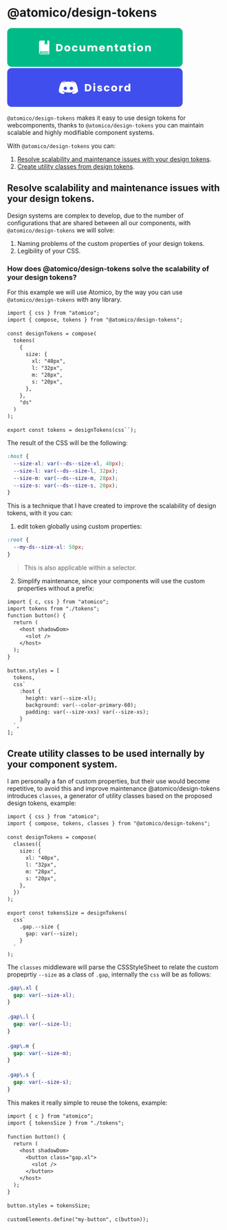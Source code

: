 # @atomico/design-tokens

[![doc](https://raw.githubusercontent.com/atomicojs/atomico/brand/link-to-doc.svg)](https://atomico.gitbook.io/doc/atomico/atomico-design-tokens) [![Discord](https://raw.githubusercontent.com/atomicojs/atomico/brand/link-to-discord.svg)](https://discord.gg/7z3rNhmkNE)

`@atomico/design-tokens` makes it easy to use design tokens for webcomponents, thanks to `@atomico/design-tokens` you can maintain scalable and highly modifiable component systems.

With `@atomico/design-tokens` you can:

1. [Resolve scalability and maintenance issues with your design tokens](#resolve-scalability-and-maintenance-issues-with-your-design-tokens).
2. [Create utility classes from design tokens](#create-utility-classes-to-be-used-internally-by-your-component-system).

## Resolve scalability and maintenance issues with your design tokens.

Design systems are complex to develop, due to the number of configurations that are shared between all our components, with `@atomico/design-tokens` we will solve:

1. Naming problems of the custom properties of your design tokens.
2. Legibility of your CSS.

### How does @atomico/design-tokens solve the scalability of your design tokens?

For this example we will use Atomico, by the way you can use `@atomico/design-tokens` with any library.

```tsx
import { css } from "atomico";
import { compose, tokens } from "@atomico/design-tokens";

const designTokens = compose(
  tokens(
    {
      size: {
        xl: "40px",
        l: "32px",
        m: "28px",
        s: "20px",
      },
    },
    "ds"
  )
);

export const tokens = designTokens(css``);
```

The result of the CSS will be the following:

```css
:host {
  --size-xl: var(--ds--size-xl, 40px);
  --size-l: var(--ds--size-l, 32px);
  --size-m: var(--ds--size-m, 28px);
  --size-s: var(--ds--size-s, 20px);
}
```

This is a technique that I have created to improve the scalability of design tokens, with it you can:

1. edit token globally using custom properties:

```css
:root {
  --my-ds--size-xl: 50px;
}
```

> This is also applicable within a selector.

2. Simplify maintenance, since your components will use the custom properties without a prefix:

```tsx
import { c, css } from "atomico";
import tokens from "./tokens";
function button() {
  return (
    <host shadowDom>
      <slot />
    </host>
  );
}

button.styles = [
  tokens,
  css`
    :host {
      height: var(--size-xl);
      background: var(--color-primary-60);
      padding: var(--size-xxs) var(--size-xs);
    }
  `,
];
```

## Create utility classes to be used internally by your component system.

I am personally a fan of custom properties, but their use would become repetitive, to avoid this and improve maintenance @atomico/design-tokens introduces `classes`, a generator of utility classes based on the proposed design tokens, example:

```tsx
import { css } from "atomico";
import { compose, tokens, classes } from "@atomico/design-tokens";

const designTokens = compose(
  classes({
    size: {
      xl: "40px",
      l: "32px",
      m: "28px",
      s: "20px",
    },
  })
);

export const tokensSize = designTokens(
  css`
    .gap.--size {
      gap: var(--size);
    }
  `
);
```

The `classes` middleware will parse the CSSStyleSheet to relate the custom propeprtiy `--size` as a class of `.gap`, internally the `css` will be as follows:

```css
.gap\.xl {
  gap: var(--size-xl);
}

.gap\.l {
  gap: var(--size-l);
}

.gap\.m {
  gap: var(--size-m);
}

.gap\.s {
  gap: var(--size-s);
}
```

This makes it really simple to reuse the tokens, example:

```tsx
import { c } from "atomico";
import { tokensSize } from "./tokens";

function button() {
  return (
    <host shadowDom>
      <button class="gap.xl">
        <slot />
      </button>
    </host>
  );
}

button.styles = tokensSize;

customElements.define("my-button", c(button));
```

